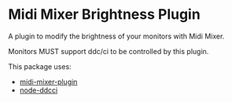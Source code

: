 # Midi Mixer Brightness Plugin

A plugin to modify the brightness of your monitors with Midi Mixer.

Monitors MUST support ddc/ci to be controlled by this plugin.

This package uses:
- [midi-mixer-plugin](https://github.com/midi-mixer/midi-mixer-plugin)
- [node-ddcci](https://github.com/hensm/node-ddcci)
